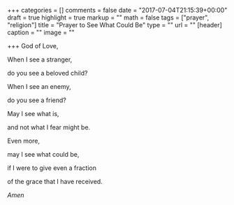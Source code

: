 +++
categories = []
comments = false
date = "2017-07-04T21:15:39+00:00"
draft = true
highlight = true
markup = ""
math = false
tags = ["prayer", "religion"]
title = "Prayer to See What Could Be"
type = ""
url = ""
[header]
caption = ""
image = ""

+++
God of Love,

When I see a stranger,  

do you see a beloved child?

When I see an enemy,  

do you see a friend?

May I see what is,  

and not what I fear might be.

Even more,  

may I see what could be,  

if I were to give even a fraction  

of the grace that I have received.

*Amen*